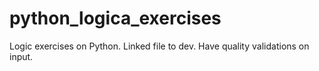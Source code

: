 # python_logica_exercises
 Logic exercises on Python. Linked file to dev. Have quality validations on input.
